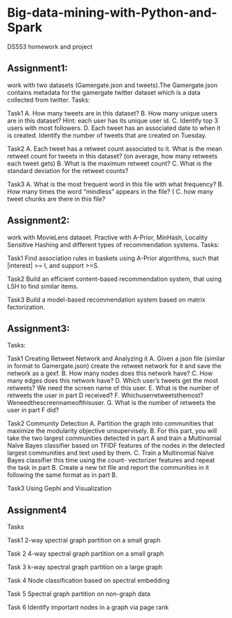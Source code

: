 # Big-data-mining-with-Python-and-Spark
DS553 homework and project
## Assignment1:
work with two datasets (Gamergate.json and tweets).The Gamergate.json contains metadata for the gamergate twitter dataset which is a data collected from twitter.
Tasks:

Task1
A. How many tweets are in this dataset? 
B. How many unique users are in this dataset? Hint: each user has its unique user id. 
C. Identify top 3 users with most followers. 
D. Each tweet has an associated date to when it is created. Identify the number of tweets that are created on Tuesday. 

Task2
A. Each tweet has a retweet count associated to it. What is the mean retweet count for tweets in this dataset? (on average, how many retweets each tweet gets) 
B. What is the maximum retweet count? 
C. What is the standard deviation for the retweet counts? 

Task3
A. What is the most frequent word in this file with what frequency? 
B. How many times the word “mindless” appears in the file? (
C. how many tweet chunks are there in this file? 

## Assignment2:
work with MovieLens dataset. Practive with A-Prior, MinHash, Locality Sensitive Hashing and different types of recommendation systems.
Tasks:

Task1
Find association rules in baskets using A-Prior algorithms, such that |interest| >= I, and support >=S.

Task2
Build an efficient content-based recommendation system, that using LSH to find similar items.

Task3
Build a model-based recommendation system based on matrix factorization.

## Assignment3:
Tasks:

Task1
Creating Retweet Network and Analyzing it 
A. Given a json file (similar in format to Gamergate.json) create the retweet network for it and save the network as a gexf.
B. How many nodes does this network have?
C. How many edges does this network have? 
D. Which user’s tweets get the most retweets? We need the screen name of this user. 
E. What is the number of retweets the user in part D received? 
F. Whichuserretweetsthemost?Weneedthescreennameofthisuser.
G. What is the number of retweets the user in part F did? 

Task2
Community Detection
A. Partition the graph into communities that maximize the modularity objective unsupervisely.
B. For this part, you will take the two largest communities detected in part A and train a Multinomial Naïve Bayes classifier based on TFIDF features of the nodes in the detected largest communities and text used by them.
C. Train a Multinomial Naïve Bayes classifier this time using the count- vectorizer features and repeat the task in part B. Create a new txt file and report the communities in it following the same format as in part B. 

Task3
Using Gephi and Visualization 

## Assignment4
Tasks

Task1
2-way spectral graph partition on a small graph 

Task 2
4-way spectral graph partition on a small graph

Task 3
k-way spectral graph partition on a large graph 

Task 4
Node classification based on spectral embedding

Task 5 
Spectral graph partition on non-graph data

Task 6 
Identify important nodes in a graph via page rank
